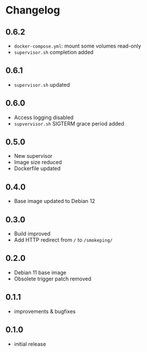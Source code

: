 # Changelog

## 0.6.2

- `docker-compose.yml`: mount some volumes read-only
- `supervisor.sh` completion added

## 0.6.1

- `supervisor.sh` updated

## 0.6.0

- Access logging disabled
- `supvervisor.sh` SIGTERM grace period added

## 0.5.0

- New supervisor
- Image size reduced
- Dockerfile updated

## 0.4.0

- Base image updated to Debian 12

## 0.3.0

- Build improved
- Add HTTP redirect from `/` to `/smokeping/`

## 0.2.0

- Debian 11 base image
- Obsolete trigger patch removed

## 0.1.1

- improvements & bugfixes


## 0.1.0

- initial release
